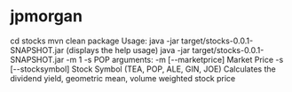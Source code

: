 # jpmorgan
cd stocks
mvn clean package
Usage:
java -jar target/stocks-0.0.1-SNAPSHOT.jar (displays the help usage)
java -jar target/stocks-0.0.1-SNAPSHOT.jar -m 1 -s POP
arguments:
-m [--marketprice] Market Price
-s [--stocksymbol] Stock Symbol (TEA, POP, ALE, GIN, JOE)
Calculates the dividend yield, geometric mean, volume weighted stock price